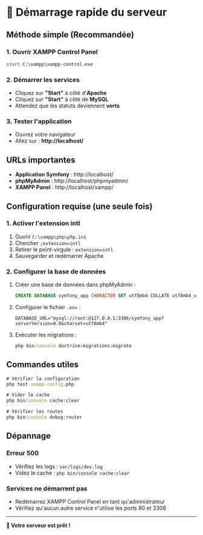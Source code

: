 # 🚀 Démarrage rapide du serveur

## Méthode simple (Recommandée)

### 1. Ouvrir XAMPP Control Panel
```cmd
start C:\xampp\xampp-control.exe
```

### 2. Démarrer les services
- Cliquez sur **"Start"** à côté d'**Apache**
- Cliquez sur **"Start"** à côté de **MySQL**
- Attendez que les statuts deviennent **verts**

### 3. Tester l'application
- Ouvrez votre navigateur
- Allez sur : **http://localhost/**

## URLs importantes

- **Application Symfony** : http://localhost/
- **phpMyAdmin** : http://localhost/phpmyadmin/
- **XAMPP Panel** : http://localhost/xampp/

## Configuration requise (une seule fois)

### 1. Activer l'extension intl
1. Ouvrir `C:\xampp\php\php.ini`
2. Chercher `;extension=intl`
3. Retirer le point-virgule : `extension=intl`
4. Sauvegarder et redémarrer Apache

### 2. Configurer la base de données
1. Créer une base de données dans phpMyAdmin :
   ```sql
   CREATE DATABASE symfony_app CHARACTER SET utf8mb4 COLLATE utf8mb4_unicode_ci;
   ```

2. Configurer le fichier `.env` :
   ```env
   DATABASE_URL="mysql://root:@127.0.0.1:3306/symfony_app?serverVersion=8.0&charset=utf8mb4"
   ```

3. Exécuter les migrations :
   ```cmd
   php bin/console doctrine:migrations:migrate
   ```

## Commandes utiles

```cmd
# Vérifier la configuration
php test-xampp-config.php

# Vider le cache
php bin/console cache:clear

# Vérifier les routes
php bin/console debug:router
```

## Dépannage

### Erreur 500
- Vérifiez les logs : `var/logs/dev.log`
- Videz le cache : `php bin/console cache:clear`

### Services ne démarrent pas
- Redémarrez XAMPP Control Panel en tant qu'administrateur
- Vérifiez qu'aucun autre service n'utilise les ports 80 et 3306

---

**🎉 Votre serveur est prêt !**
